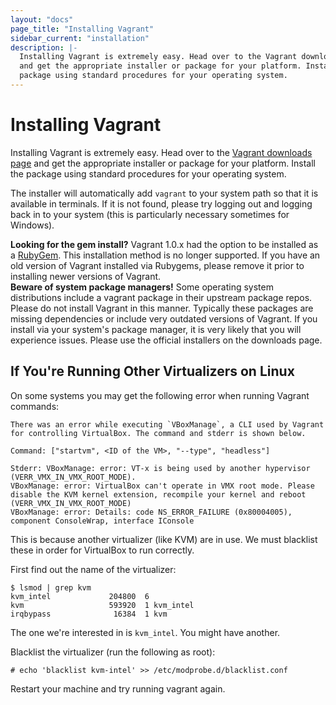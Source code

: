 ```yaml
---
layout: "docs"
page_title: "Installing Vagrant"
sidebar_current: "installation"
description: |-
  Installing Vagrant is extremely easy. Head over to the Vagrant downloads page
  and get the appropriate installer or package for your platform. Install the
  package using standard procedures for your operating system.
---
```


# Installing Vagrant

Installing Vagrant is extremely easy. Head over to the
[Vagrant downloads page](/downloads.html) and get the appropriate installer or
package for your platform. Install the package using standard procedures for
your operating system.

The installer will automatically add `vagrant` to your system path
so that it is available in terminals. If it is not found, please try
logging out and logging back in to your system (this is particularly
necessary sometimes for Windows).

<div class="alert alert-warning" role="alert">
  <strong>Looking for the gem install?</strong> Vagrant 1.0.x had the option to
  be installed as a <a href="https://en.wikipedia.org/wiki/RubyGems">RubyGem</a>.
  This installation method is no longer supported. If you have an old version
  of Vagrant installed via Rubygems, please remove it prior to installing newer
  versions of Vagrant.
</div>

<div class="alert alert-warning" role="alert">
  <strong>Beware of system package managers!</strong> Some operating system
  distributions include a vagrant package in their upstream package repos.
  Please do not install Vagrant in this manner. Typically these packages are
  missing dependencies or include very outdated versions of Vagrant. If you
  install via your system's package manager, it is very likely that you will
  experience issues. Please use the official installers on the downloads page.
</div>

## If You're Running Other Virtualizers on Linux

On some systems you may get the following error when running Vagrant
commands:

    There was an error while executing `VBoxManage`, a CLI used by Vagrant for controlling VirtualBox. The command and stderr is shown below.

    Command: ["startvm", <ID of the VM>, "--type", "headless"]

    Stderr: VBoxManage: error: VT-x is being used by another hypervisor (VERR_VMX_IN_VMX_ROOT_MODE).
    VBoxManage: error: VirtualBox can't operate in VMX root mode. Please disable the KVM kernel extension, recompile your kernel and reboot
    (VERR_VMX_IN_VMX_ROOT_MODE)
    VBoxManage: error: Details: code NS_ERROR_FAILURE (0x80004005), component ConsoleWrap, interface IConsole

This is because another virtualizer (like KVM) are in use. We must blacklist
these in order for VirtualBox to run correctly.

First find out the name of the virtualizer:

    $ lsmod | grep kvm
    kvm_intel             204800  6
    kvm                   593920  1 kvm_intel
    irqbypass              16384  1 kvm

The one we're interested in is `kvm_intel`. You might have another.

Blacklist the virtualizer (run the following as root):

    # echo 'blacklist kvm-intel' >> /etc/modprobe.d/blacklist.conf

Restart your machine and try running vagrant again.
